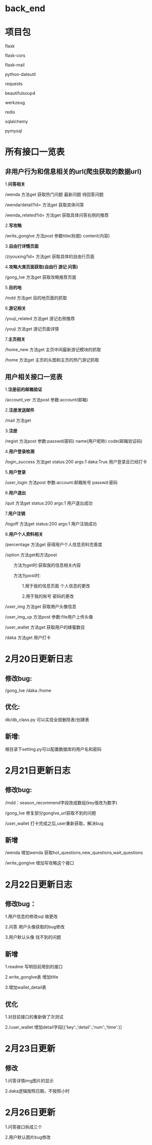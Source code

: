 # back_end
# 项目包
flask

flask-cors

flask-mail

python-dateutil

requests

beautifulsoup4

werkzeug

redis

sqlalchemy

pymysql
# 所有接口一览表
## 非用户行为和信息相关的url(爬虫获取的数据url)
1.**问答相关**

/wenda 方法get 获取热门问题 最新问题 待回答问题

/wenda/detail?id= 方法get 获取具体问答

/wenda_related?id= 方法get 获取具体问答右侧的推荐

2.**写攻略**

/write_gonglve 方法post 参数title(标题) content(内容)

3.**自由行详情页面**

/ziyouxing?id= 方法get 获取具体的自由行页面

4.**攻略大类页面获取(自由行 游记 问答)**

/gong_lve 方法get 获取攻略推荐页面

5.**目的地**

/mdd 方法get 目的地页面的抓取

6.**游记相关**

/youji_related 方法get 游记右侧推荐

/youji 方法get 游记页面详情

7.**主页相关**

/home_new 方法get 主页中间最新游记模块的抓取

/home 方法get 主页的头图和主页的热门游记抓取
## 用户相关接口一览表
1.**注册前的邮箱验证**

/account_ver 方法post 参数:account(邮箱)

2.**注册发送邮件**

/mail 方法get

3.**注册**

/regist 方法post 参数:passwd(密码) name(用户昵称) code(邮箱验证码)

4.**用户登录检测**

/login_success 方法get status:200 args:1 daka:True 用户登录且已经打卡

5.**用户登录**

/user_login  方法post 参数:account:邮箱账号 passwd:密码

6.**用户退出**

/quit 方法get status:200 args:1 用户退出成功

7.**用户注销**

/logoff  方法get status:200 args:1 用户注销成功

8.**用户个人资料相关**

/percentage 方法get 获得用户个人信息资料完善度

/option 方法get和方法post

&emsp;&emsp;方法为get时:获取我的信息相关内容

&emsp;&emsp;方法为post时:

&emsp;&emsp;&emsp;&emsp;1.用于我的信息页面 个人信息的更改

&emsp;&emsp;&emsp;&emsp;2.用于我的账号 密码的更改

/user_img 方法get 获取用户头像信息

/user_img_up 方法post 参数:file用户上传头像

/user_wallet 方法get 获取用户的蜂蜜数目

/daka 方法get 用户打卡
# 2月20日更新日志
## 修改bug:
/gong_lve
/daka
/home
## 优化:
db/db_class.py 可以实现全部删除表/创建表
## 新增:
根目录下setting.py可以配置数据库的用户名和密码
# 2月21日更新日志
## 修改bug:
/mdd：season_recommend字段改成数组(key值改为数字)

/gong_lve 修复部分gonglve_url获取不到的问题

/user_wallet 打卡完成之后,user重新获取，解决bug
## 新增
/wenda 增加wenda 获取hot_questions,new_questions,wait_questions

/write_gonglve 增加写攻略这个接口
# 2月22日更新日志
## 修改bug：
1.用户信息的修改sql 做更改

2.问答 用户头像获取的bug修改

3.用户默认头像 找不到的问题
## 新增
1.readme 写明目前用到的接口

2.write_gonglve表 增加title

3.增加wallet_detail表
## 优化
1.对目前接口的重新做了次测试

2./user_wallet 增加detail字段[{'key':,'detail':,'num':,'time':}]
# 2月23日更新
## 修改
1.问答详情img图片的显示

2.daka逻辑按照日期，不按照小时
# 2月26日更新
1.问答接口拆成三个

2.用户默认图片bug修改
